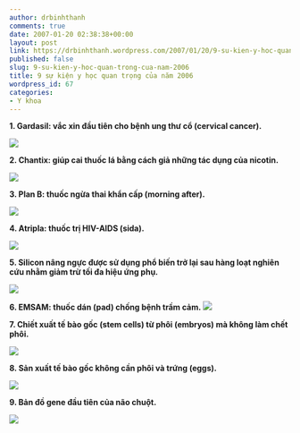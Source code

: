 ```yaml
---
author: drbinhthanh
comments: true
date: 2007-01-20 02:38:38+00:00
layout: post
link: https://drbinhthanh.wordpress.com/2007/01/20/9-su-kien-y-hoc-quan-trong-cua-nam-2006/
published: false
slug: 9-su-kien-y-hoc-quan-trong-cua-nam-2006
title: 9 sự kiện y học quan trọng của năm 2006
wordpress_id: 67
categories:
- Y khoa
---
```


**1. Gardasil: vắc xin đầu tiên cho bệnh ung thư cổ (cervical cancer).**

![](http://i94.photobucket.com/albums/l86/japanest_2006/hpv.jpg)

<!-- more -->

**2. Chantix: giúp cai thuốc lá bằng cách giả những tác dụng của nicotin.**

![](http://i94.photobucket.com/albums/l86/japanest_2006/chantix.jpg)

**3. Plan B: thuốc ngừa thai khẩn cấp (morning after).**

![](http://i94.photobucket.com/albums/l86/japanest_2006/plan_b.jpg)

**4. Atripla: thuốc trị HIV-AIDS (sida).**

![](http://i94.photobucket.com/albums/l86/japanest_2006/atripla.jpg)

**5. Silicon nâng ngực được sử dụng phổ biến trở lại sau hàng loạt nghiên cứu nhằm giảm trừ tối đa hiệu ứng phụ.**

![](http://i94.photobucket.com/albums/l86/japanest_2006/breast_implants.jpg)

**6. EMSAM: thuốc dán (pad) chống bệnh trầm cảm.**
![](http://i94.photobucket.com/albums/l86/japanest_2006/emsam.jpg)

**7. Chiết xuất tế bào gốc (stem cells) từ phôi (embryos) mà không làm chết phôi.**

![](http://i94.photobucket.com/albums/l86/japanest_2006/stem_cell_embryo_saved.jpg)

**8. Sản xuất tế bào gốc không cần phôi và trứng (eggs).**

![](http://i94.photobucket.com/albums/l86/japanest_2006/stem_cell_no_eggs.jpg)

**9. Bản đồ gene đầu tiên của não chuột.**

![](http://i94.photobucket.com/albums/l86/japanest_2006/brain_atlas.jpg)
